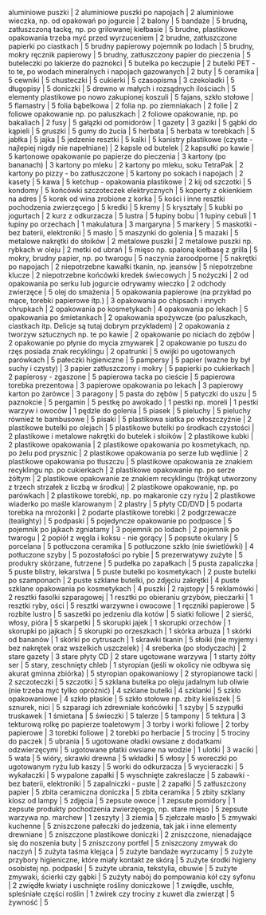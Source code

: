 aluminiowe puszki | 2
aluminiowe puszki po napojach | 2
aluminiowe wieczka, np. od opakowań po jogurcie | 2
balony | 5
bandaże | 5
brudną, zatłuszczoną tackę, np. po grilowanej kiełbasie | 5
brudne, plastikowe opakowania trzeba myć przed wyrzuceniem | 2
brudne, zatłuszczone papierki po ciastkach | 5
brudny papierowy pojemnik po lodach | 5
brudny, mokry ręcznik papierowy | 5
brudny, zatłuszczony papier do pieczenia | 5
buteleczki po lakierze do paznokci | 5
butelka po keczupie | 2
butelki PET - to te, po wodach mineralnych i napojach gazowanych | 2
buty | 5
ceramika | 5
cewniki | 5
chusteczki | 5
cukierki | 5
czasopisma | 3
czekoladki | 5
długopisy | 5
doniczki | 5
drewno w małych i rozsądnych ilościach | 5
elementy plastikowe po nowo zakupionej koszuli | 5
fajans, szkło stołowe | 5
flamastry | 5
folia bąbelkowa | 2
folia np. po ziemniakach | 2
folie | 2
foliowe opakowanie np. po paluszkach | 2
foliowe opakowanie, np. po bakaliach | 2
fusy | 5
gałązki od pomidorów | 1
gazety | 3
gaziki | 5
gąbki do kąpieli | 5
gruszki | 5
gumy do żucia | 5
herbata | 5
herbata w torebkach | 5
jabłka | 5
jajka | 5
jedzenie resztki | 5
kalki | 5
kanistry plastikowe (czyste - najlepiej nigdy nie napełniane) | 2
kapsle od butelek | 2
kapsułki po kawie | 5
kartonowe opakowanie po papierze do pieczenia | 3
kartony (po bananach) | 3
kartony po mleku | 2
kartony po mleku, soku TetraPak | 2
kartony po pizzy - bo zatłuszczone | 5
kartony po sokach i napojach | 2
kasety | 5
kawa | 5
ketchup - opakowania plastikowe | 2
kij od szczotki | 5
kondomy | 5
końcówki szczoteczek elektrycznych | 5
koperty z okienkiem na adres | 5
korek od wina zrobione z korka | 5
kości i inne resztki pochodzenia zwierzęcego | 5
kredki | 5
kremy | 5
kryształy | 5
kubki po jogurtach | 2
kurz z odkurzacza | 5
lustra | 5
łupiny bobu | 1
łupiny cebuli | 1
łupiny po orzechach | 1
makulatura | 3
margaryna | 5
markery | 5
maskotki - bez baterii, elektroniki | 5
masło | 5
maszynki do golenia | 5
mazaki | 5
metalowe nakrętki do słoików | 2
metalowe puszki | 2
metalowe puszki np. rybkach w oleju | 2
metki od ubrań | 5
mięso np. spaloną kiełbasę z grilla | 5
mokry, brudny papier, np. po twarogu | 5
naczynia żaroodporne | 5
nakrętki po napojach | 2
niepotrzebne kawałki tkanin, np. jeansów | 5
niepotrzebne klucze | 2
niepotrzebne końcówki kredek świecowych | 5
nożyczki | 2
od opakowania po serku lub jogurcie odrywamy wieczko | 2
odchody zwierzęce | 5
olej do smażenia | 5
opakowania papierowe (na przykład po mące, torebki papierowe itp.) | 3
opakowania po chipsach i innych chrupkach | 2
opakowania po kosmetykach | 4
opakowania po lekach | 5
opakowania po śmietankach | 2
opakowania spożywcze (po paluszkach, ciastkach itp. Delicje są tutaj dobrym przykładem) | 2
opakowania z tworzyw sztucznych np. te po kawie | 2
opakowanie po niciach do zębów | 2
opakowanie po płynie do mycia zmywarek | 2
opakowanie po tuszu do rzęs posiada znak recyklingu | 2
opatrunki | 5
owijki po ugotowanych parówkach | 5
pałeczki higieniczne | 5
pampersy | 5
papier (ważne by był suchy i czysty) | 3
papier zatłuszczony i mokry | 5
papierki po cukierkach | 2
papierosy - zgaszone | 5
papierowa tacka po cieście | 5
papierowa torebka prezentowa | 3
papierowe opakowania po lekach | 3
papierowy karton po żarówce | 3
paragony | 5
pasta do zębów | 5
patyczki do uszu | 5
paznokcie | 5
pergamin | 5
pestkę po awokado | 1
pestki np. moreli | 1
pestki warzyw i owoców | 1
pędzle do golenia | 5
piasek | 5
pieluchy | 5
pieluchy również te bambusowe | 5
pisaki | 5
plastikowa siatka po włoszczyźnie | 2
plastikowe butelki po olejach | 5
plastikowe butelki po środkach czystości | 2
plastikowe i metalowe nakrętki do butelek i słoików | 2
plastikowe kubki | 2
plastikowe opakowania | 2
plastikowe opakowania po kosmetykach, np. po żelu pod prysznic | 2
plastikowe opakowania po serze lub wędlinie | 2
plastikowe opakowania po tłuszczu | 5
plastikowe opakowania ze znakiem recyklingu np. po cukierkach | 2
plastikowe opakowanie np. po serze żółtym | 2
plastikowe opakowanie ze znakiem recyklingu (trójkąt utworzony z trzech strzałek z liczbą w środku) | 2
plastikowe opakowanie, np. po parówkach | 2
plastikowe torebki, np. po makaronie czy ryżu | 2
plastikowe wiaderko po maśle klarowanym | 2
plastry | 5
płyty CD/DVD | 5
podarta torebka na mrożonki | 2
podarte plastikowe torebki | 2
podgrzewacze (tealighty) | 5
podpaski | 5
pojedyncze opakowanie po podpasce | 5
pojemnik po jajkach zgniatamy | 3
pojemnik po lodach | 2
pojemnik po twarogu | 2
popiół z węgla i koksu - nie gorący | 5
popsute okulary | 5
porcelana | 5
potłuczona ceramika | 5
potłuczone szkło (nie świetlówki) | 4
potłuczone szyby | 5
pozostałości po rybie | 5
prezerwatywy zużyte | 5
produkry skórzane, futrzene | 5
pudełka po zapałkach | 5
pusta zapaliczka | 5
puste blistry, lekarstwa | 5
puste butelki po kosmetykach | 2
puste butelki po szamponach | 2
puste szklane butelki, po zdjęciu zakrętki | 4
puste szklane opakowania po kosmetykach | 4
puszki | 2
rajstopy | 5
reklamówki | 2
resztki fasolki szparagowej | 1
resztki po obieraniu grzybów, pieczarki | 1
resztki ryby, ości | 5
resztki warzywne i owocowe | 1
ręczniki papierowe | 5
rozbite lustro | 5
saszetki po jedzeniu dla kotów | 5
siatki foliowe | 2
sierść, włosy, pióra | 5
skarpetki | 5
skorupki jajek | 1
skorupki orzechów | 1
skorupki po jajkach | 5
skorupki po orzeszkach | 1
skórka arbuza | 1
skórki od bananów | 1
skórki po cytrusach | 1
skrawki tkanin | 5
słoiki (nie myjemy i bez nakrętek oraz wszelkich uszczelek) | 4
sreberka (po słodyczach) | 2
stare gazety | 3
stare płyty CD | 2
stare ugotowane warzywa | 1
starty żółty ser | 5
stary, zeschnięty chleb | 1
styropian (jeśli w okolicy nie odbywa się akurat gminna zbiórka) | 5
styropian opakowaniowy | 2
styropianowe tacki | 2
szczoteczki | 5
szczotki | 5
szklana butelka po oleju jadalnym lub oliwie (nie trzeba myć tylko opróżnić) | 4
szklane butelki | 4
szklanki | 5
szkło opakowaniowe | 4
szkło płaskie | 5
szkło stołowe np. zbity kieliszek | 5
sznurek, nici | 5
szparagi ich zdrewniałe końcówki | 1
szyby | 5
szypułki truskawek | 1
śmietana | 5
świeczki | 5
talerze | 5
tampony | 5
tektura | 3
tekturową rolkę po papierze toaletowym | 3
torby i worki foliowe | 2
torby papierowe | 3
torebki foliowe | 2
torebki po herbacie | 5
trociny | 5
trociny do paczek | 5
ubrania | 5
ugotowane oładki owsiane z dodatkami odzwierzęcymi | 5
ugotowane płatki owsiane na wodzie | 1
ulotki | 3
waciki | 5
wata | 5
wióry, skrawki drewna | 5
wkładki | 5
włosy | 5
woreczki po ugotowanym ryżu lub kaszy | 5
worki do odkurzacza | 5
wycieraczki | 5
wykałaczki | 5
wypalone zapałki | 5
wyschnięte zakreślacze | 5
zabawki - bez baterii, elektroniki | 5
zapalniczki - puste | 2
zapałki | 5
zatłuszczony papier | 5
zbita ceramiczna doniczka | 5
zbita ceramika | 5
zbity szklany klosz od lampy | 5
zdjęcia | 5
zepsute owoce | 1
zepsute pomidory | 1
zepsute produkty pochodzenia zwierzęcego, np. stare mięso | 5
zepsute warzywa np. marchew | 1
zeszyty | 3
ziemia | 5
zjełczałe masło | 5
zmywaki kuchenne | 5
zniszczone pałeczki do jedzenia, tak jak i inne elementy drewniane | 5
zniszczone plastikowe doniczki | 2
zniszczone, nienadające się do noszenia buty | 5
zniszczony portfel | 5
zniszczony zmywak do naczyń | 5
zużyta taśma klejąca | 5
zużyte bandaże wyrzucamy | 5
zużyte przybory higieniczne, które miały kontakt ze skórą | 5
zużyte środki higieny osobistej np. podpaski | 5
zużyte ubrania, tekstylia, obuwie | 5
zużyte zmywaki, ścierki czy gąbki | 5
zużyty nabój do pompowania kół czy syfonu | 2
zwiędłe kwiaty i uschnięte rośliny doniczkowe | 1
zwiędłe, uschłe, spleśniałe części roślin | 1
żwirek czy trociny z kuwet dla zwierząt | 5
żywność | 5